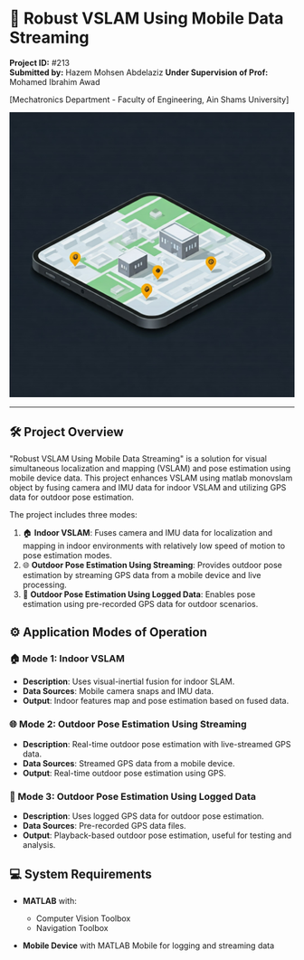 # 📱 Robust VSLAM Using Mobile Data Streaming
**Project ID:** #213  
**Submitted by:** Hazem Mohsen Abdelaziz
**Under Supervision of Prof:** Mohamed Ibrahim Awad 

[Mechatronics Department - Faculty of Engineering, Ain Shams University]

![isplayImg.jpeg](https://github.com/Hazem-M-Abdelaziz/Robust-VSLAM-Using-Matlab-Mobile-Streaming/blob/main/displayImg.jpeg)

---

## 🛠️ Project Overview

"Robust VSLAM Using Mobile Data Streaming" is a solution for visual simultaneous localization and mapping (VSLAM) and pose estimation using mobile device data. This project enhances VSLAM using matlab monovslam object by fusing camera and IMU data for indoor VSLAM and utilizing GPS data for outdoor pose estimation.

The project includes three modes:

1. 🏠 **Indoor VSLAM**: Fuses camera and IMU data for localization and mapping in indoor environments with relatively low speed of motion to pose estimation modes.
2. 🌐 **Outdoor Pose Estimation Using Streaming**: Provides outdoor pose estimation by streaming GPS data from a mobile device and live processing.
3. 📂 **Outdoor Pose Estimation Using Logged Data**: Enables pose estimation using pre-recorded GPS data for outdoor scenarios.

## ⚙️ Application Modes of Operation

### 🏠 Mode 1: Indoor VSLAM
- **Description**: Uses visual-inertial fusion for indoor SLAM.
- **Data Sources**: Mobile camera snaps and IMU data.
- **Output**: Indoor features map and pose estimation based on fused data.

### 🌐 Mode 2: Outdoor Pose Estimation Using Streaming
- **Description**: Real-time outdoor pose estimation with live-streamed GPS data.
- **Data Sources**: Streamed GPS data from a mobile device.
- **Output**: Real-time outdoor pose estimation using GPS.

### 📂 Mode 3: Outdoor Pose Estimation Using Logged Data
- **Description**: Uses logged GPS data for outdoor pose estimation.
- **Data Sources**: Pre-recorded GPS data files.
- **Output**: Playback-based outdoor pose estimation, useful for testing and analysis.

## 💻 System Requirements

- **MATLAB** with:
  - Computer Vision Toolbox
  - Navigation Toolbox

- **Mobile Device** with MATLAB Mobile for logging and streaming data



